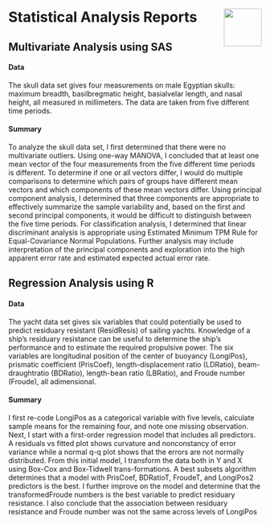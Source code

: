 # Statistical Analysis Reports <img align="right" width="75" height="75" src="https://cdn.pixabay.com/photo/2018/01/12/16/16/growth-3078543_960_720.png">



## Multivariate Analysis using SAS 

#### Data

The skull data set gives four measurements on male Egyptian skulls: maximum breadth,
basilbregmatic height, basialvelar length, and nasal height, all measured in millimeters. The
data are taken from five different time periods.

#### Summary 

To analyze the skull data set, I first determined that there were no multivariate outliers.
Using one-way MANOVA, I concluded that at least one mean vector of the four
measurements from the five different time periods is different. To determine if one or all
vectors differ, I would do multiple comparisons to determine which pairs of groups have
different mean vectors and which components of these mean vectors differ. Using principal
component analysis, I determined that three components are appropriate to effectively
summarize the sample variability and, based on the first and second principal components, it
would be difficult to distinguish between the five time periods. For classification analysis, I
determined that linear discriminant analysis is appropriate using Estimated Minimum TPM Rule
for Equal-Covariance Normal Populations. Further analysis may include interpretation of the
principal components and exploration into the high apparent error rate and estimated
expected actual error rate.

## Regression Analysis using R

#### Data 

The yacht data set gives six variables that could potentially be used to predict residuary resistant (ResidResis) of sailing yachts. Knowledge of a ship’s residuary resistance can be useful to determine the ship’s performance and to estimate the required propulsive power. The six variables are longitudinal position of the center of buoyancy (LongiPos), prismatic coefficient (PrisCoef), length-displacement ratio (LDRatio), beam-draughtratio (BDRatio), length-bean ratio (LBRatio), and Froude number (Froude), all adimensional. 

#### Summary 
I first re-code LongiPos as a categorical variable with five levels, calculate sample means for the remaining four, and note one missing observation. Next, I start with a first-order regression model that includes all predictors. A residuals vs fitted plot shows curvature and nonconstancy of error variance while a normal q-q plot shows that the errors are not normally distributed. From this initial model, I transform the data both in Y and X using Box-Cox and Box-Tidwell trans-formations. A best subsets algorithm determines that a model with PrisCoef, BDRatioT, FroudeT, and LongiPos2 predictors is the best. I further improve on the model and determine that the transformedFroude numbers is the best variable to predict residuary resistance. I also conclude that the association between residuary resistance and Froude number was not the same across levels of LongiPos 
